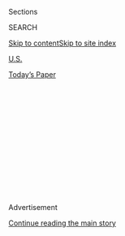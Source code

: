 <div id="app">

<div>

<div>

<div>

<div class="NYTAppHideMasthead css-1q2w90k e1suatyy0">

<div class="section css-ui9rw0 e1suatyy2">

<div class="css-eph4ug er09x8g0">

<div class="css-6n7j50">

</div>

<span class="css-1dv1kvn">Sections</span>

<div class="css-10488qs">

<span class="css-1dv1kvn">SEARCH</span>

</div>

[Skip to content](#site-content)[Skip to site
index](#site-index)

</div>

<div id="masthead-section-label" class="css-1wr3we4 eaxe0e00">

[U.S.](https://www.nytimes.com/section/us)

</div>

<div class="css-10698na e1huz5gh0">

</div>

</div>

<div id="masthead-bar-one" class="section hasLinks css-15hmgas e1csuq9d3">

<div class="css-uqyvli e1csuq9d0">

</div>

<div class="css-1uqjmks e1csuq9d1">

</div>

<div class="css-9e9ivx">

[](https://myaccount.nytimes.com/auth/login?response_type=cookie&client_id=vi)

</div>

<div class="css-1bvtpon e1csuq9d2">

[Today’s
Paper](https://www.nytimes.com/section/todayspaper)

</div>

</div>

</div>

</div>

<div data-aria-hidden="false">

<div id="site-content" data-role="main">

<div>

<div class="css-1aor85t" style="opacity:0.000000001;z-index:-1;visibility:hidden">

<div class="css-1hqnpie">

<div class="css-epjblv">

<span class="css-17xtcya">[U.S.](/section/us)</span><span class="css-x15j1o">|</span><span class="css-fwqvlz">As
North Dakota Pipeline Is Blocked, Veterans at Standing Rock
Cheer</span>

</div>

<div class="css-k008qs">

<div class="css-1iwv8en">

<span class="css-18z7m18"></span>

<div>

</div>

</div>

<span class="css-1n6z4y">https://nyti.ms/2gIIK2a</span>

<div class="css-1705lsu">

<div class="css-4xjgmj">

<div class="css-4skfbu" data-role="toolbar" data-aria-label="Social Media Share buttons, Save button, and Comments Panel with current comment count" data-testid="share-tools">

  - 
  - 
  - 
  - 
    
    <div class="css-6n7j50">
    
    </div>

  - 

</div>

</div>

</div>

</div>

</div>

</div>

<div class="css-13pd83m">

</div>

<div id="top-wrapper" class="css-1sy8kpn">

<div id="top-slug" class="css-l9onyx">

Advertisement

</div>

[Continue reading the main
story](#after-top)

<div class="ad top-wrapper" style="text-align:center;height:100%;display:block;min-height:250px">

<div id="top" class="place-ad" data-position="top" data-size-key="top">

</div>

</div>

<div id="after-top">

</div>

</div>

<div id="sponsor-wrapper" class="css-1hyfx7x">

<div id="sponsor-slug" class="css-19vbshk">

Supported by

</div>

[Continue reading the main
story](#after-sponsor)

<div id="sponsor" class="ad sponsor-wrapper" style="text-align:center;height:100%;display:block">

</div>

<div id="after-sponsor">

</div>

</div>

<div class="css-1vkm6nb ehdk2mb0">

# As North Dakota Pipeline Is Blocked, Veterans at Standing Rock Cheer

</div>

![<span class="css-16f3y1r e13ogyst0">From tear gas to Donald J. Trump:
How the Dakota Access Pipeline protests have unfolded over the past
several
months.</span><span class="css-cch8ym"><span class="css-1dv1kvn">Credit</span><span class="css-cnj6d5 e1z0qqy90" itemprop="copyrightHolder"><span class="css-1ly73wi e1tej78p0">Credit...</span><span>Alyssa
Schukar for The New York
Times</span></span></span>](https://static01.nyt.com/images/2016/12/06/us/06dakota-timeline/06dakota-timeline-videoSixteenByNine3000.jpg)

<div class="css-xt80pu e12qa4dv0">

<div class="css-18e8msd">

<div class="css-vp77d3 epjyd6m0">

<div class="css-1baulvz">

By [<span class="css-1baulvz last-byline" itemprop="name">Jack
Healy</span>](http://www.nytimes.com/by/jack-healy)

</div>

</div>

  - Dec. 5,
    2016

  - 
    
    <div class="css-4xjgmj">
    
    <div class="css-d8bdto" data-role="toolbar" data-aria-label="Social Media Share buttons, Save button, and Comments Panel with current comment count" data-testid="share-tools">
    
      - 
      - 
      - 
      - 
        
        <div class="css-6n7j50">
        
        </div>
    
      - 
    
    </div>
    
    </div>

</div>

</div>

<div class="section meteredContent css-1r7ky0e" name="articleBody" itemprop="articleBody">

<div class="css-1fanzo5 StoryBodyCompanionColumn">

<div class="css-53u6y8">

FORT YATES, N.D. — After four deployments to Iraq and Afghanistan, after
being hit by a roadside bomb and losing two friends to explosions, Jason
Brocar floated from job to job, earning enough to pay for long solo
hikes where his only worries were what he would eat and where he would
sleep. He was deep into a rainy trek through Scotland when he noticed
friends back home talking about a place called Standing Rock.

He decided to join them, which is why he was lined up inside a huge shed
this weekend with hundreds of other veterans, some of them Native
Americans, who have come to North Dakota to join the Standing Rock Sioux
Tribe’s fight to block an oil pipeline.

On Sunday, they cheered the [Department of the Army’s
announcement](https://www.nytimes.com/2016/12/04/us/federal-officials-to-explore-different-route-for-dakota-pipeline.html)
that it would seek other routes for the pipeline and would not allow a
crucial section to be drilled under the Missouri River just upstream
from the tribe’s reservation, where there were worries it could pollute
their drinking water and cross near sacred burial sites.

But President-elect Donald J. Trump’s support for finishing the pipeline
means the saga is far from over. His administration could undo the
Sunday decision and order the pipeline through, though the tribe and
environmental activists would almost surely sue to stop him. Reflecting
the continued uncertainty, the veterans were out singing and marching on
Monday in gale-force winds and driving snow.

</div>

</div>

<div class="css-1fanzo5 StoryBodyCompanionColumn">

<div class="css-53u6y8">

The presence of many hundreds of veterans — organizers were anticipating
2,000 or more — adds another potent layer to a fight that is already
steeped in sharp contrasts, between a tribe and an oil company, between
environmentalists and pro-energy advocates, between tan-shirted
sheriff’s deputies [armed with rubber
bullets](http://www.nytimes.com/2016/11/21/us/dakota-access-pipeline-protesters-police.html)
and water cannons and protesters wearing traditional dress and feathers
in their hair.

“Fall in\!” came a cry one night this weekend. Hundreds of men and women
packed into the building to get their orders from Brenda White Bull and
Loreal Black Shawl, who are leading the [veterans’ groups at the protest
camps](http://www.nytimes.com/2016/11/29/us/veterans-to-serve-as-human-shields-for-pipeline-protesters.html).

</div>

</div>

<div class="css-79elbk" data-testid="photoviewer-wrapper">

<div class="css-z3e15g" data-testid="photoviewer-wrapper-hidden">

</div>

<div class="css-1a48zt4 ehw59r15" data-testid="photoviewer-children">

![<span class="css-16f3y1r e13ogyst0" data-aria-hidden="true">A camp in
Cannon Ball, N.D., where cold weather has set
in.</span><span class="css-cnj6d5 e1z0qqy90" itemprop="copyrightHolder"><span class="css-1ly73wi e1tej78p0">Credit...</span><span>Alyssa
Schukar for The New York
Times</span></span>](https://static01.nyt.com/images/2016/12/05/us/05STANDING/05STANDING-articleInline.jpg?quality=75&auto=webp&disable=upscale)

</div>

</div>

<div class="css-1fanzo5 StoryBodyCompanionColumn">

<div class="css-53u6y8">

The orders, they said, were “peace and prayer.” No confrontations
between veterans and law enforcement officers who are guarding a
still-closed highway at what protesters call the front lines. On Monday,
many protesters [defied an
order](http://www.nytimes.com/2016/11/26/us/dakota-pipeline-protest.html)
by the Army Corps of Engineers to leave a campsite north of the
Cannonball River.

“You guys are very symbolic,” Dave Archambault II, the Standing Rock
Sioux tribal chairman, told the lines of veterans at a meeting at
Sitting Bull College here on the tribe’s reservation. “What you’re doing
is sacred.”

</div>

</div>

<div class="css-1fanzo5 StoryBodyCompanionColumn">

<div class="css-53u6y8">

Law enforcement officials leading the response to the [monthslong
protest](http://www.nytimes.com/2016/10/29/us/dakota-access-pipeline-protest.html)
in Morton County say they have only used force when threatened or
attacked by protesters.

Sheriff Paul Laney of Cass County said that officers wanted to calm
things down after weeks of rising tensions and violent flare-ups, and
that they were willing to pull back from a blockaded bridge where
several confrontations had occurred. He said protesters first needed to
meet conditions like agreeing not to cross the bridge and not to tear
down barriers or wires that law enforcement had put up.

“We all want this to de-escalate and end peacefully,” Sheriff Laney
said.

Veterans’ views are hardly monolithic, and as the veterans began to
arrive, the Morton County Sheriff’s office — whose ranks include
veterans — sought to show it had the support of local veterans. The
county released a [video](https://www.youtube.com/watch?v=C1WzkHhSDPY)
featuring Raymond Morrell, a Marine veteran. He criticized the protests
and questioned why veterans arriving from outside North Dakota would
join what the sheriff has called an unlawful protest.

At a news conference, Sheriff Laney said he had received information
that an “element” within the protest camps wanted to exploit veterans
with post-traumatic stress and goad them into acts of violence. Tribal
leaders and protesters say they are nonviolent and have no weapons.

Several of the veterans who lined up wore caps saying, “Native Veteran.”
Some were old men, veterans of Korea and postwar Europe, who said they
had grown up in Indian boarding schools where they were beaten for
speaking their language. Some drove in from reservations across the
Plains.

</div>

</div>

<div class="css-79elbk" data-testid="photoviewer-wrapper">

<div class="css-z3e15g" data-testid="photoviewer-wrapper-hidden">

</div>

<div class="css-1a48zt4 ehw59r15" data-testid="photoviewer-children">

<div class="css-1xdhyk6 erfvjey0">

<span class="css-1ly73wi e1tej78p0">Image</span>

<div class="css-zjzyr8">

<div data-testid="lazyimage-container" style="height:258.4561403508772px">

</div>

</div>

</div>

<span class="css-16f3y1r e13ogyst0" data-aria-hidden="true">Ben Wright,
a Native American and Army veteran who served in Vietnam, at left,
walked with Rob McHaney, a retired Navy diver, through the camp in
Cannon
Ball.</span><span class="css-cnj6d5 e1z0qqy90" itemprop="copyrightHolder"><span class="css-1ly73wi e1tej78p0">Credit...</span><span>Alyssa
Schukar for The New York Times</span></span>

</div>

</div>

<div class="css-1fanzo5 StoryBodyCompanionColumn">

<div class="css-53u6y8">

Some of the arriving veterans have spent years in the antiwar movement
after returning from Vietnam or Iraq. They said they saw the pipeline
protests as a new chapter in that activism. They came with open letters
and leaflets, and they raised flags in the camp that fluttered alongside
the names of Native American nations.

</div>

</div>

<div class="css-1fanzo5 StoryBodyCompanionColumn">

<div class="css-53u6y8">

Many said they came ready to form a barrier between protesters and law
enforcement.

“A lot of people here are willing to sacrifice their body, willing to
give their life,” said Vincent Emanuele, 32, a former Marine who served
in Iraq and has spoken out extensively against what he called a futile
war. “You might as well die for something that means something.”

Others said they did not care much about politics and had never joined a
protest. But they said they had been moved by the tribe’s fight to block
a crucial section of the 1,170-mile pipeline. Or they said they were
angry at seeing images of violent clashes between lines of law
enforcement and Native Americans.

“I just couldn’t believe what was happening in the United States,” Mr.
Brocar, 44, said. “Even in Iraq, there was some rule of engagement. If
these guys don’t have weapons, it just doesn’t make sense to me that
it’s a shooting gallery.”

Like other veterans of Iraq and Afghanistan who came here — any many who
did not — he said he had grown disillusioned with the grinding wars and
their human toll. On his wrist were two metal bracelets with the names
of his two dead friends — “hometown guys who joined to save the world.”

After the meeting ended, the veterans dispersed across the dark plains
to sleep, some heading to tents and yurts at the camp, others to
borrowed beds. Robert Abbey, 37, a former soldier who joined the
military at 17 and deployed once to Iraq, ended up sleeping at the
community college.

He said he came because he wanted to help, and to see what was unfolding
five hours north of his home in Hermosa, S.D. Some of the veterans here
said they might stay for weeks, but Mr. Abbey had to get back home for
an appointment at the local Veterans Affairs agency.

</div>

</div>

</div>

<div>

</div>

<div>

</div>

<div>

</div>

<div>

<div id="bottom-wrapper" class="css-1ede5it">

<div id="bottom-slug" class="css-l9onyx">

Advertisement

</div>

[Continue reading the main
story](#after-bottom)

<div id="bottom" class="ad bottom-wrapper" style="text-align:center;height:100%;display:block;min-height:90px">

</div>

<div id="after-bottom">

</div>

</div>

</div>

</div>

</div>

## Site Index

<div>

</div>

## Site Information Navigation

  - [© <span>2020</span> <span>The New York Times
    Company</span>](https://help.nytimes.com/hc/en-us/articles/115014792127-Copyright-notice)

<!-- end list -->

  - [NYTCo](https://www.nytco.com/)
  - [Contact
    Us](https://help.nytimes.com/hc/en-us/articles/115015385887-Contact-Us)
  - [Work with us](https://www.nytco.com/careers/)
  - [Advertise](https://nytmediakit.com/)
  - [T Brand Studio](http://www.tbrandstudio.com/)
  - [Your Ad
    Choices](https://www.nytimes.com/privacy/cookie-policy#how-do-i-manage-trackers)
  - [Privacy](https://www.nytimes.com/privacy)
  - [Terms of
    Service](https://help.nytimes.com/hc/en-us/articles/115014893428-Terms-of-service)
  - [Terms of
    Sale](https://help.nytimes.com/hc/en-us/articles/115014893968-Terms-of-sale)
  - [Site
    Map](https://spiderbites.nytimes.com)
  - [Help](https://help.nytimes.com/hc/en-us)
  - [Subscriptions](https://www.nytimes.com/subscription?campaignId=37WXW)

</div>

</div>

</div>

</div>
